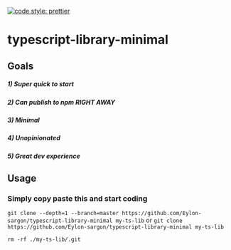 [![code style: prettier](https://img.shields.io/badge/code_style-prettier-ff69b4.svg?style=flat-square)](https://github.com/prettier/prettier)

# typescript-library-minimal

## Goals
##### 1) Super quick to start
##### 2) Can publish to npm RIGHT AWAY
##### 3) Minimal
##### 4) Unopinionated
##### 5) Great dev experience

## Usage

### Simply copy paste this and start coding

`git clone --depth=1 --branch=master https://github.com/Eylon-sargon/typescript-library-minimal my-ts-lib`
or
`git clone https://github.com/Eylon-sargon/typescript-library-minimal my-ts-lib`


`rm -rf ./my-ts-lib/.git`
